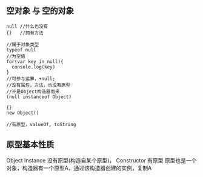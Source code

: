 ## 空对象 与 空的对象

```
null //什么也没有
{}   //拥有方法

//属于对象类型
typeof null 
//为空值
for(var key in null){
  console.log(key)
}
//可参与运算，+null;
//没有属性，方法，也没有原型
//不是Object构造器而来
(null instanceof Object)
```

```
{}
new Object()

//有原型，valueOf, toString

```

## 原型基本性质
Object Instance 没有原型(构造自某个原型)，
Constructor 有原型
原型也是一个对象，构造器有一个原型A，通过该构造器创建的实例，复制A
